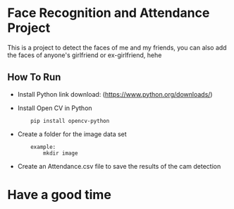 # Face Recognition and Attendance Project

This is a project to detect the faces of me and my friends, you can also add the faces of anyone's girlfriend or ex-girlfriend, hehe

## How To Run

- Install Python
    link download: (https://www.python.org/downloads/)

- Install Open CV in Python
    ```
        pip install opencv-python
    ```

- Create a folder for the image data set
    ```
        example:
            mkdir image
    ```

- Create an Attendance.csv file to save the results of the cam detection

# Have a good time